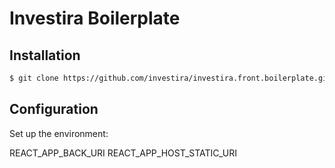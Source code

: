 # Investira Boilerplate

## Installation

```sh
$ git clone https://github.com/investira/investira.front.boilerplate.git && git clone https://github.com/investira/investira.react.git && cd investira.front.boilerplate && npm i
```

## Configuration

Set up the environment:

REACT_APP_BACK_URI
REACT_APP_HOST_STATIC_URI
